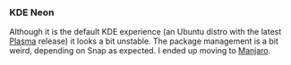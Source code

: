 ### KDE Neon

Although it is the default KDE experience (an Ubuntu distro with the latest
[Plasma](/docs/linux/desktop-environments/plasma.md) release) it looks a bit
unstable. The package management is a bit weird, depending on Snap as expected.
I ended up moving to [Manjaro](/docs/linux/distros/manjaro.md).
